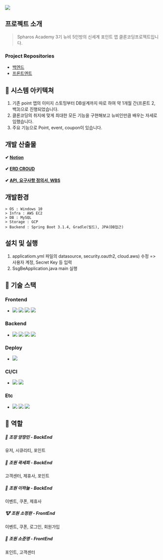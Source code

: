 <img src="https://capsule-render.vercel.app/api?type=wave&color=auto&height=300&section=header&text=Newbie%fifive🐣&fontSize=90" />

## 프로젝트 소개
> Spharos Academy 3기 뉴비 5인방의 신세계 포인트 앱 클론코딩프로젝트입니다.

### Project Repositories
* [백엔드](https://github.com/Spharos-Point/SSG-Point-BackEnd)
* [프론트엔트](https://github.com/Spharos-Point/SSG-Point-FrontEnd)
  
## 🐥 시스템 아키텍쳐


1. 기존 point 앱의 이미지 스토밍부터 DB설계까지 따로 하여 약 1개월 간(프론트 2, 백3)으로 진행되었습니다.
2. 클론코딩의 취지에 맞게 최대한 모든 기능을 구현해보고 뉴비인만큼 배우는 자세로 임했습니다.
3. 주요 기능으로 Point, event, coupon이 있습니다.


## 개발 산출물
#### ✔ [Notion](https://www.notion.so/13b814c832cd4f14aaec612deb998995)
#### ✔ [ERD CROUD](https://www.erdcloud.com/d/myQufkJ2niWb5uzXN)
#### ✔ [API, 요구사항 정의서, WBS](https://docs.google.com/spreadsheets/d/1ly0NZpbDh9l765SZtVk5hCj8VdMdVH37fPYFGsK9xpw/edit#gid=0)

## 개발환경
```
> OS : Windows 10
> Infra : AWS EC2
> DB : MySQL
> Storage : GCP
> Backend : Spring Boot 3.1.4, Gradle(빌드), JPA(DB접근)
```

## 설치 및 실행
1. applicatiom.yml 파일의 datasource, security.oauth2, cloud.aws) 수정 => 사용자 계정, Secret Key 등 입력
2. SsgBeApplication.java main 실행

## 🐥 기술 스택
### Frontend
* <img src="https://img.shields.io/badge/Vscode-007ACC?style=flat-square&logo=visualstudiocode&logoColor=white"/> <img src="https://img.shields.io/badge/React-61DAFB?style=flat-square&logo=React&logoColor=white"/> <img src="https://img.shields.io/badge/Next.js-000000?style=flat-square&logo=Next.js&logoColor=white"/> <img src="https://img.shields.io/badge/Figma-F24E1E?style=flat-square&logo=Figma&logoColor=white"/>

### Backend
* <img src="https://img.shields.io/badge/Springboot-6DB33F?style=flat-square&logo=Springboot&logoColor=white"/> <img src="https://img.shields.io/badge/Gradle-02303A?style=flat-square&logo=Gradle&logoColor=white"/> <img src="https://img.shields.io/badge/Mysql-4479A1?style=flat-square&logo=Mysql&logoColor=white"/> <img src="https://img.shields.io/badge/Python-3776AB?style=flat-square&logo=Python&logoColor=white"/> 

### Deploy
* <img src="https://img.shields.io/badge/Amazon-Ec2-FF9900?style=flat-square&logo=Amazon-Ec2&logoColor=white"/>

### CI/CI
* <img src="https://img.shields.io/badge/Docker-2496ED?style=flat-square&logo=Docker&logoColor=white"/> <img src="https://img.shields.io/badge/Jenkins-D24939?style=flat-square&logo=Jenkins&logoColor=white"/>

### Etc
* <img src="https://img.shields.io/badge/Swagger-85EA2D?style=flat&logo=Swagger&logoColor=white"/> <img src="https://img.shields.io/badge/Notion-000000?style=flat-square&logo=Notion&logoColor=white"/> <img src="https://img.shields.io/badge/Apachejmeter-64BC4B?style=flat&logo=Apachejmeter&logoColor=white"/>

## 🐥 역할 
<h5> 🦒 조장 양창민 - BackEnd </h5>
        유저, 시큐리티, 포인트
<h5> 🐰 조원 곽세희 - BackEnd </h5>
        고객센터, 제휴사, 포인트
<h5> 🐼 조원 이하늘 - BackEnd </h5>
        이벤트, 쿠폰, 제휴사
<h5> 🐮 조원 소정완 - FrontEnd </h5>
        이벤트, 쿠폰, 로그인, 회원가입
<h5> 🦝 조원 소준영 - FrontEnd </h5>
        포인트, 고객센터


